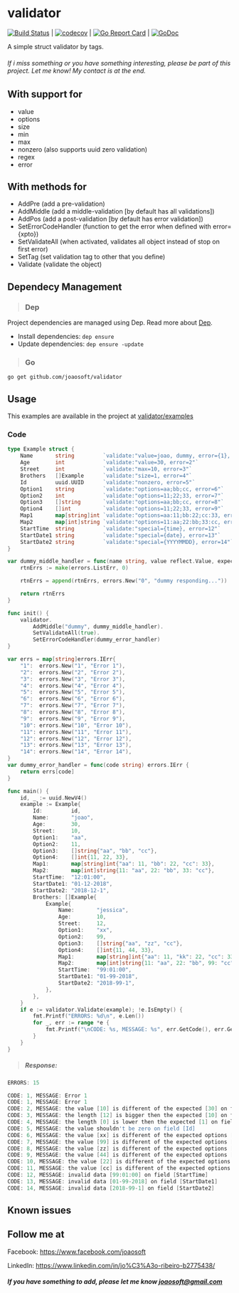# validator
[![Build Status](https://travis-ci.org/joaosoft/validator.svg?branch=master)](https://travis-ci.org/joaosoft/validator) | [![codecov](https://codecov.io/gh/joaosoft/validator/branch/master/graph/badge.svg)](https://codecov.io/gh/joaosoft/validator) | [![Go Report Card](https://goreportcard.com/badge/github.com/joaosoft/validator)](https://goreportcard.com/report/github.com/joaosoft/validator) | [![GoDoc](https://godoc.org/github.com/joaosoft/validator?status.svg)](https://godoc.org/github.com/joaosoft/validator)

A simple struct validator by tags.

###### If i miss something or you have something interesting, please be part of this project. Let me know! My contact is at the end.

## With support for
* value
* options
* size
* min 
* max 
* nonzero (also supports uuid zero validation)
* regex
* error

## With methods for
* AddPre (add a pre-validation)
* AddMiddle (add a middle-validation [by default has all validations])
* AddPos (add a post-validation [by default has error validation])
* SetErrorCodeHandler (function to get the error when defined with error={xpto})
* SetValidateAll (when activated, validates all object instead of stop on first error)
* SetTag (set validation tag to other that you define)
* Validate (validate the object)

## Dependecy Management 
>### Dep

Project dependencies are managed using Dep. Read more about [Dep](https://github.com/golang/dep).
* Install dependencies: `dep ensure`
* Update dependencies: `dep ensure -update`


>### Go
```
go get github.com/joaosoft/validator
```

## Usage 
This examples are available in the project at [validator/examples](https://github.com/joaosoft/validator/tree/master/examples)

### Code
```go
type Example struct {
	Name       string         `validate:"value=joao, dummy, error={1}, max=10"`
	Age        int            `validate:"value=30, error=2"`
	Street     int            `validate:"max=10, error=3"`
	Brothers   []Example      `validate:"size=1, error=4"`
	Id         uuid.UUID      `validate:"nonzero, error=5"`
	Option1    string         `validate:"options=aa;bb;cc, error=6"`
	Option2    int            `validate:"options=11;22;33, error=7"`
	Option3    []string       `validate:"options=aa;bb;cc, error=8"`
	Option4    []int          `validate:"options=11;22;33, error=9"`
	Map1       map[string]int `validate:"options=aa:11;bb:22;cc:33, error=10"`
	Map2       map[int]string `validate:"options=11:aa;22:bb;33:cc, error=11"`
	StartTime  string         `validate:"special={time}, error=12"`
	StartDate1 string         `validate:"special={date}, error=13"`
	StartDate2 string         `validate:"special={YYYYMMDD}, error=14"`
}

var dummy_middle_handler = func(name string, value reflect.Value, expected interface{}, errs *errors.ListErr) errors.ListErr {
	rtnErrs := make(errors.ListErr, 0)

	rtnErrs = append(rtnErrs, errors.New("0", "dummy responding..."))

	return rtnErrs
}

func init() {
	validator.
		AddMiddle("dummy", dummy_middle_handler).
		SetValidateAll(true).
		SetErrorCodeHandler(dummy_error_handler)
}

var errs = map[string]errors.IErr{
	"1":  errors.New("1", "Error 1"),
	"2":  errors.New("2", "Error 2"),
	"3":  errors.New("3", "Error 3"),
	"4":  errors.New("4", "Error 4"),
	"5":  errors.New("5", "Error 5"),
	"6":  errors.New("6", "Error 6"),
	"7":  errors.New("7", "Error 7"),
	"8":  errors.New("8", "Error 8"),
	"9":  errors.New("9", "Error 9"),
	"10": errors.New("10", "Error 10"),
	"11": errors.New("11", "Error 11"),
	"12": errors.New("12", "Error 12"),
	"13": errors.New("13", "Error 13"),
	"14": errors.New("14", "Error 14"),
}
var dummy_error_handler = func(code string) errors.IErr {
	return errs[code]
}

func main() {
	id, _ := uuid.NewV4()
	example := Example{
		Id:         id,
		Name:       "joao",
		Age:        30,
		Street:     10,
		Option1:    "aa",
		Option2:    11,
		Option3:    []string{"aa", "bb", "cc"},
		Option4:    []int{11, 22, 33},
		Map1:       map[string]int{"aa": 11, "bb": 22, "cc": 33},
		Map2:       map[int]string{11: "aa", 22: "bb", 33: "cc"},
		StartTime:  "12:01:00",
		StartDate1: "01-12-2018",
		StartDate2: "2018-12-1",
		Brothers: []Example{
			Example{
				Name:       "jessica",
				Age:        10,
				Street:     12,
				Option1:    "xx",
				Option2:    99,
				Option3:    []string{"aa", "zz", "cc"},
				Option4:    []int{11, 44, 33},
				Map1:       map[string]int{"aa": 11, "kk": 22, "cc": 33},
				Map2:       map[int]string{11: "aa", 22: "bb", 99: "cc"},
				StartTime:  "99:01:00",
				StartDate1: "01-99-2018",
				StartDate2: "2018-99-1",
			},
		},
	}
	if e := validator.Validate(example); !e.IsEmpty() {
		fmt.Printf("ERRORS: %d\n", e.Len())
		for _, err := range *e {
			fmt.Printf("\nCODE: %s, MESSAGE: %s", err.GetCode(), err.GetError())
		}
	}
}
```

> ##### Response:
```go
ERRORS: 15

CODE: 1, MESSAGE: Error 1
CODE: 1, MESSAGE: Error 1
CODE: 2, MESSAGE: the value [10] is different of the expected [30] on field [Age]
CODE: 3, MESSAGE: the length [12] is bigger then the expected [10] on field [Street]
CODE: 4, MESSAGE: the length [0] is lower then the expected [1] on field [Brothers]
CODE: 5, MESSAGE: the value shouldn't be zero on field [Id]
CODE: 6, MESSAGE: the value [xx] is different of the expected options [aa;bb;cc] on field [Option1]
CODE: 7, MESSAGE: the value [99] is different of the expected options [11;22;33] on field [Option2]
CODE: 8, MESSAGE: the value [zz] is different of the expected options [aa;bb;cc] on field [Option3]
CODE: 9, MESSAGE: the value [44] is different of the expected options [11;22;33] on field [Option4]
CODE: 10, MESSAGE: the value [22] is different of the expected options [aa:11;bb:22;cc:33] on field [Map1]
CODE: 11, MESSAGE: the value [cc] is different of the expected options [11:aa;22:bb;33:cc] on field [Map2]
CODE: 12, MESSAGE: invalid data [99:01:00] on field [StartTime] 
CODE: 13, MESSAGE: invalid data [01-99-2018] on field [StartDate1] 
CODE: 14, MESSAGE: invalid data [2018-99-1] on field [StartDate2] 
```

## Known issues

## Follow me at
Facebook: https://www.facebook.com/joaosoft

LinkedIn: https://www.linkedin.com/in/jo%C3%A3o-ribeiro-b2775438/

##### If you have something to add, please let me know joaosoft@gmail.com
